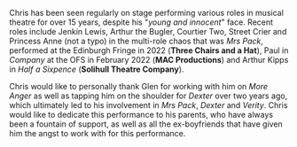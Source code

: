 Chris has been seen regularly on stage performing various roles in musical
theatre for over 15 years, despite his "_young and innocent_" face. Recent roles
include Jenkin Lewis, Arthur the Bugler, Courtier Two, Street Crier and Princess
Anne (not a typo) in the multi-role chaos that was _Mrs Pack_, performed at the
Edinburgh Fringe in 2022 (**Three Chairs and a Hat**), Paul in
_Company_ at the OFS in February 2022 (**MAC Productions**) and Arthur
Kipps in _Half a Sixpence_ (**Solihull Theatre Company**).

Chris would like to personally thank Glen for working with him on _More Anger_
as well as tapping him on the shoulder for _Dexter_ over two years ago, which
ultimately led to his involvement in _Mrs Pack_, _Dexter_ and _Verity_. Chris
would like to dedicate this performance to his parents, who have always been a
fountain of support, as well as all the ex-boyfriends that have given him the
angst to work with for this performance.
